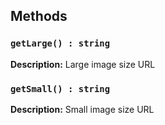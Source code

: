 ## Methods
### `getLarge() : string`
**Description:** Large image size URL

### `getSmall() : string`
**Description:** Small image size URL